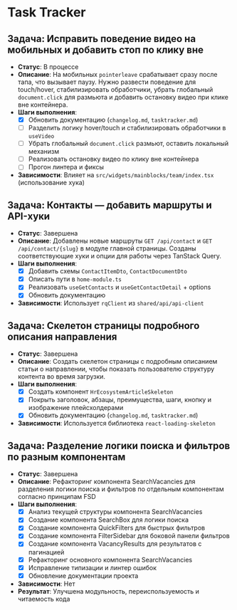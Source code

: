 # Task Tracker

## Задача: Исправить поведение видео на мобильных и добавить стоп по клику вне

- **Статус**: В процессе
- **Описание**: На мобильных `pointerleave` срабатывает сразу после тапа, что вызывает паузу. Нужно развести поведение для touch/hover, стабилизировать обработчики, убрать глобальный `document.click` для размьюта и добавить остановку видео при клике вне контейнера.
- **Шаги выполнения**:
  - [x] Обновить документацию (`changelog.md`, `tasktracker.md`)
  - [ ] Разделить логику hover/touch и стабилизировать обработчики в `useVideo`
  - [ ] Убрать глобальный `document.click` размьют, оставить локальный механизм
  - [ ] Реализовать остановку видео по клику вне контейнера
  - [ ] Прогон линтера и фиксы
- **Зависимости**: Влияет на `src/widgets/mainblocks/team/index.tsx` (использование хука)

## Задача: Контакты — добавить маршруты и API-хуки

- **Статус**: Завершена
- **Описание**: Добавлены новые маршруты `GET /api/contact` и `GET /api/contact/{slug}` в модуле главной страницы. Созданы соответствующие хуки и опции для работы через TanStack Query.
- **Шаги выполнения**:
  - [x] Добавить схемы `ContactItemDto`, `ContactDocumentDto`
  - [x] Описать пути в `home-module.ts`
  - [x] Реализовать `useGetContacts` и `useGetContactDetail` + options
  - [x] Обновить документацию
- **Зависимости**: Использует `rqClient` из `shared/api/api-client`

## Задача: Скелетон страницы подробного описания направления

- **Статус**: Завершена
- **Описание**: Создать скелетон страницы с подробным описанием статьи о направлении, чтобы показать пользователю структуру контента во время загрузки.
- **Шаги выполнения**:
  - [x] Создать компонент `HrEcosystemArticleSkeleton`
  - [x] Покрыть заголовок, абзацы, преимущества, шаги, кнопку и изображение плейсхолдерами
  - [x] Обновить документацию (`changelog.md`, `tasktracker.md`)
- **Зависимости**: Используется библиотека `react-loading-skeleton`

## Задача: Разделение логики поиска и фильтров по разным компонентам

- **Статус**: Завершена
- **Описание**: Рефакторинг компонента SearchVacancies для разделения логики поиска и фильтров по отдельным компонентам согласно принципам FSD
- **Шаги выполнения**:
  - [x] Анализ текущей структуры компонента SearchVacancies
  - [x] Создание компонента SearchBox для логики поиска
  - [x] Создание компонента QuickFilters для быстрых фильтров
  - [x] Создание компонента FilterSidebar для боковой панели фильтров
  - [x] Создание компонента VacancyResults для результатов с пагинацией
  - [x] Рефакторинг основного компонента SearchVacancies
  - [x] Исправление типизации и линтер ошибок
  - [x] Обновление документации проекта
- **Зависимости**: Нет
- **Результат**: Улучшена модульность, переиспользуемость и читаемость кода
